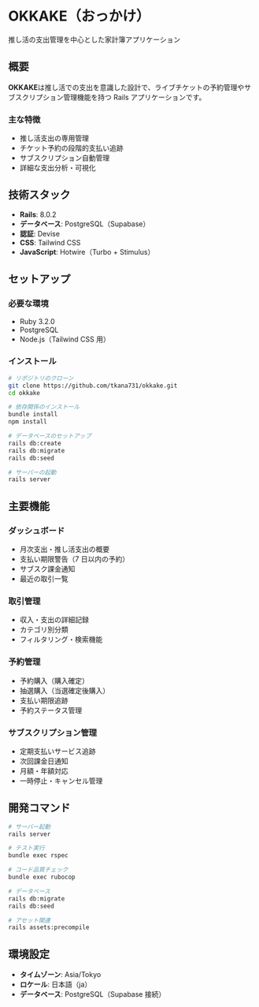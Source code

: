 # OKKAKE（おっかけ）

推し活の支出管理を中心とした家計簿アプリケーション

## 概要

**OKKAKE**は推し活での支出を意識した設計で、ライブチケットの予約管理やサブスクリプション管理機能を持つ Rails アプリケーションです。

### 主な特徴

- 推し活支出の専用管理
- チケット予約の段階的支払い追跡
- サブスクリプション自動管理
- 詳細な支出分析・可視化

## 技術スタック

- **Rails**: 8.0.2
- **データベース**: PostgreSQL（Supabase）
- **認証**: Devise
- **CSS**: Tailwind CSS
- **JavaScript**: Hotwire（Turbo + Stimulus）

## セットアップ

### 必要な環境

- Ruby 3.2.0
- PostgreSQL
- Node.js（Tailwind CSS 用）

### インストール

```bash
# リポジトリのクローン
git clone https://github.com/tkana731/okkake.git
cd okkake

# 依存関係のインストール
bundle install
npm install

# データベースのセットアップ
rails db:create
rails db:migrate
rails db:seed

# サーバーの起動
rails server
```

## 主要機能

### ダッシュボード

- 月次支出・推し活支出の概要
- 支払い期限警告（7 日以内の予約）
- サブスク課金通知
- 最近の取引一覧

### 取引管理

- 収入・支出の詳細記録
- カテゴリ別分類
- フィルタリング・検索機能

### 予約管理

- 予約購入（購入確定）
- 抽選購入（当選確定後購入）
- 支払い期限追跡
- 予約ステータス管理

### サブスクリプション管理

- 定期支払いサービス追跡
- 次回課金日通知
- 月額・年額対応
- 一時停止・キャンセル管理

## 開発コマンド

```bash
# サーバー起動
rails server

# テスト実行
bundle exec rspec

# コード品質チェック
bundle exec rubocop

# データベース
rails db:migrate
rails db:seed

# アセット関連
rails assets:precompile
```

## 環境設定

- **タイムゾーン**: Asia/Tokyo
- **ロケール**: 日本語（ja）
- **データベース**: PostgreSQL（Supabase 接続）

